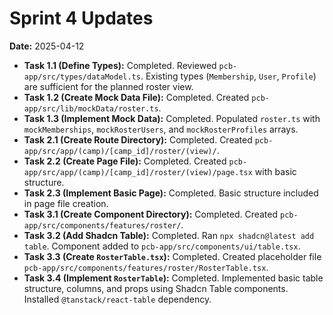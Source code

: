 # Sprint 4 Updates

**Date:** 2025-04-12

*   **Task 1.1 (Define Types):** Completed. Reviewed `pcb-app/src/types/dataModel.ts`. Existing types (`Membership`, `User`, `Profile`) are sufficient for the planned roster view.
*   **Task 1.2 (Create Mock Data File):** Completed. Created `pcb-app/src/lib/mockData/roster.ts`.
*   **Task 1.3 (Implement Mock Data):** Completed. Populated `roster.ts` with `mockMemberships`, `mockRosterUsers`, and `mockRosterProfiles` arrays.
*   **Task 2.1 (Create Route Directory):** Completed. Created `pcb-app/src/app/(camp)/[camp_id]/roster/(view)/`.
*   **Task 2.2 (Create Page File):** Completed. Created `pcb-app/src/app/(camp)/[camp_id]/roster/(view)/page.tsx` with basic structure.
*   **Task 2.3 (Implement Basic Page):** Completed. Basic structure included in page file creation.
*   **Task 3.1 (Create Component Directory):** Completed. Created `pcb-app/src/components/features/roster/`.
*   **Task 3.2 (Add Shadcn Table):** Completed. Ran `npx shadcn@latest add table`. Component added to `pcb-app/src/components/ui/table.tsx`.
*   **Task 3.3 (Create `RosterTable.tsx`):** Completed. Created placeholder file `pcb-app/src/components/features/roster/RosterTable.tsx`.
*   **Task 3.4 (Implement `RosterTable`):** Completed. Implemented basic table structure, columns, and props using Shadcn Table components. Installed `@tanstack/react-table` dependency.
